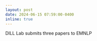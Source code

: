 ```yaml
---
layout: post
date: 2024-06-15 07:59:00-0400
inline: true
---
```


DILL Lab submits three papers to EMNLP


